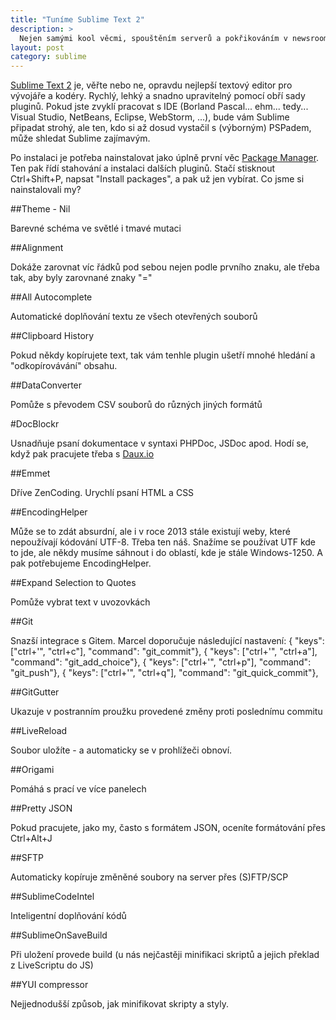 ```yaml
---
title: "Tuníme Sublime Text 2"
description: >
  Nejen samými kool věcmi, spouštěním serverů a pokřikováním v newsroomu je živ redakční vývojář. Čas od času musíme taky sednout a věnovat se té poctivé kodéřině. Každý vývojář si nastaví své vývojové prostředí tak, aby mu vyhovovalo, stejně jako si každý koloťuk omotá kladívko vlastní sadou umolousaných leukoplastí. My používáme, až na výjimky, výborný textový editor Sublime Text 2, který jsme si potunili sadou pluginů.
layout: post
category: sublime
---
```


[Sublime Text 2](http://www.sublimetext.com/) je, věřte nebo ne, opravdu nejlepší textový editor pro vývojáře a kodéry. Rychlý, lehký a snadno upravitelný pomocí obří sady pluginů. Pokud jste zvyklí pracovat s IDE (Borland Pascal... ehm... tedy... Visual Studio, NetBeans, Eclipse, WebStorm, ...), bude vám Sublime připadat strohý, ale ten, kdo si až dosud vystačil s (výborným) PSPadem, může shledat Sublime zajímavým.

Po instalaci je potřeba nainstalovat jako úplně první věc [Package Manager](https://sublime.wbond.net/installation#st2). Ten pak řídí stahování a instalaci dalších pluginů. Stačí stisknout Ctrl+Shift+P, napsat "Install packages", a pak už jen vybírat. Co jsme si nainstalovali my?


##Theme - Nil

Barevné schéma ve světlé i tmavé mutaci

##Alignment

Dokáže zarovnat víc řádků pod sebou nejen podle prvního znaku, ale třeba tak, aby byly zarovnané znaky "="

##All Autocomplete

Automatické doplňování textu ze všech otevřených souborů

##Clipboard History

Pokud někdy kopírujete text, tak vám tenhle plugin ušetří mnohé hledání a "odkopírovávání" obsahu.

##DataConverter

Pomůže s převodem CSV souborů do různých jiných formátů

#DocBlockr

Usnadňuje psaní dokumentace v syntaxi PHPDoc, JSDoc apod. Hodí se, když pak pracujete třeba s [Daux.io](http://daux.io/)

##Emmet

Dříve ZenCoding. Urychlí psaní HTML a CSS

##EncodingHelper

Může se to zdát absurdní, ale i v roce 2013 stále existují weby, které nepoužívají kódování UTF-8. Třeba ten náš. Snažíme se používat UTF kde to jde, ale někdy musíme sáhnout i do oblastí, kde je stále Windows-1250. A pak potřebujeme EncodingHelper.

##Expand Selection to Quotes

Pomůže vybrat text v uvozovkách

##Git

Snazší integrace s Gitem. Marcel doporučuje následující nastavení:
    { "keys": ["ctrl+'", "ctrl+c"], "command": "git_commit"},
    { "keys": ["ctrl+'", "ctrl+a"], "command": "git_add_choice"},
    { "keys": ["ctrl+'", "ctrl+p"], "command": "git_push"},
    { "keys": ["ctrl+'", "ctrl+q"], "command": "git_quick_commit"},

##GitGutter

Ukazuje v postranním proužku provedené změny proti poslednímu commitu

##LiveReload

Soubor uložíte - a automaticky se v prohlížeči obnoví.

##Origami

Pomáhá s prací ve více panelech

##Pretty JSON

Pokud pracujete, jako my, často s formátem JSON, oceníte formátování přes Ctrl+Alt+J

##SFTP

Automaticky kopíruje změněné soubory na server přes (S)FTP/SCP

##SublimeCodeIntel

Inteligentní doplňování kódů

##SublimeOnSaveBuild

Při uložení provede build (u nás nejčastěji minifikaci skriptů a jejich překlad z LiveScriptu do JS)

##YUI compressor

Nejjednodušší způsob, jak minifikovat skripty a styly.